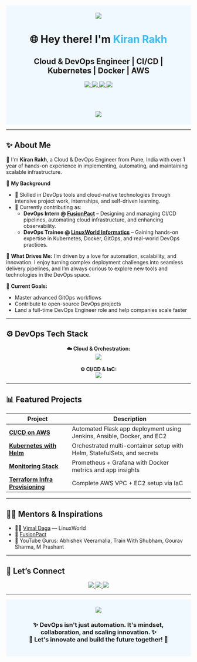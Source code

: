 <div align="center" style="background-color:#f0f9ff; padding:20px;">

<img src="https://capsule-render.vercel.app/api?type=waving&color=0ea5e9&height=180&section=header&text=Kiran%20Rakh&fontSize=30&fontColor=ffffff"/>

<h1 align="center">🌐 Hey there! I'm <span style="color:#38bdf8;">Kiran Rakh</span></h1>

<h2>Cloud & DevOps Engineer | CI/CD | Kubernetes | Docker | AWS</h2>

<a href="https://kiranrakh.netlify.app" target="_blank">
  <img src="https://img.shields.io/badge/Portfolio-kiranrakh.netlify.app-0ea5e9?style=for-the-badge&logo=netlify" />
</a>
<a href="https://www.linkedin.com/in/kiran-rakh-b644b6248">
  <img src="https://img.shields.io/badge/LinkedIn-Kiran_Rakh-blue?style=for-the-badge&logo=linkedin" />
</a>
<a href="mailto:kiranrakh155@gmail.com">
  <img src="https://img.shields.io/badge/Email-Contact-red?style=for-the-badge&logo=gmail" />
</a>
<a href="https://github.com/KiranRakh">
  <img src="https://img.shields.io/badge/GitHub-Kiran_Rakh-black?style=for-the-badge&logo=github" />
</a>

<br><br>

<img src="https://readme-typing-svg.herokuapp.com?font=Fira+Code&size=22&pause=1000&color=38BDF8&center=true&width=800&lines=DevOps+Intern+at+FusionPact;Cloud+Native+Engineer;CI%2FCD+Pipeline+Expert;IaC+%7C+Terraform+%7C+Ansible;AWS+%7C+Jenkins+%7C+Kubernetes+%7C+Docker;CloudOps+%7C+DevSecOps+%7C+Platform+Engineering+%7C+SRE" />

</div>

---

## ✨ About Me

👋 I'm **Kiran Rakh**, a Cloud & DevOps Engineer from Pune, India with over 1 year of hands-on experience in implementing, automating, and maintaining scalable infrastructure.

🔧 **My Background**
- 🎯 Skilled in DevOps tools and cloud-native technologies through intensive project work, internships, and self-driven learning.
- 💼 Currently contributing as:
  - **DevOps Intern @ [FusionPact](https://www.linkedin.com/company/fusionpact/posts/?feedView=all)** – Designing and managing CI/CD pipelines, automating cloud infrastructure, and enhancing observability.
  - **DevOps Trainee @ [LinuxWorld Informatics](https://www.linkedin.com/in/vimaldaga)** – Gaining hands-on expertise in Kubernetes, Docker, GitOps, and real-world DevOps practices.

🌱 **What Drives Me:**
I’m driven by a love for automation, scalability, and innovation. I enjoy turning complex deployment challenges into seamless delivery pipelines, and I’m always curious to explore new tools and technologies in the DevOps space.

📌 **Current Goals:**
- Master advanced GitOps workflows
- Contribute to open-source DevOps projects
- Land a full-time DevOps Engineer role and help companies scale faster

---

## ⚙️ DevOps Tech Stack

<p align="center">
  <b>☁️ Cloud & Orchestration:</b><br>
  <img src="https://skillicons.dev/icons?i=aws,kubernetes,docker" />
  <br><br>
  <b>⚙️ CI/CD & IaC:</b><br>
  <img src="https://skillicons.dev/icons?i=jenkins,terraform,ansible,git,linux" />
</p>

---

## 📊 Featured Projects

| Project | Description |
|--------|-------------|
| [**CI/CD on AWS**](https://github.com/KiranRakh/flask-cicd-aws) | Automated Flask app deployment using Jenkins, Ansible, Docker, and EC2 |
| [**Kubernetes with Helm**](https://github.com/KiranRakh/k8s-helm-project) | Orchestrated multi-container setup with Helm, StatefulSets, and secrets |
| [**Monitoring Stack**](https://github.com/KiranRakh/monitoring-prometheus-grafana) | Prometheus + Grafana with Docker metrics and app insights |
| [**Terraform Infra Provisioning**](https://github.com/KiranRakh/aws-terraform-iac) | Complete AWS VPC + EC2 setup via IaC |

---

## 👨‍💼 Mentors & Inspirations

- 👨‍💼 [Vimal Daga](https://www.linkedin.com/in/vimaldaga) — LinuxWorld
- 💼 [FusionPact](https://www.linkedin.com/company/fusionpact/posts/?feedView=all)
- 🎥 YouTube Gurus: Abhishek Veeramalla, Train With Shubham, Gourav Sharma, M Prashant

---

## 📢 Let’s Connect

<p align="center">
  <a href="https://kiranrakh.netlify.app">
    <img src="https://img.shields.io/badge/Portfolio-kiranrakh.netlify.app-0ea5e9?style=for-the-badge&logo=netlify" />
  </a>
  <a href="https://linkedin.com/in/kiran-rakh-b644b6248">
    <img src="https://img.shields.io/badge/LinkedIn-Kiran_Rakh-blue?style=for-the-badge&logo=linkedin" />
  </a>
  <a href="mailto:kiranrakh155@gmail.com">
    <img src="https://img.shields.io/badge/Email-kiranrakh155@gmail.com-D14836?style=for-the-badge&logo=gmail&logoColor=white" />
  </a>
</p>

---

<div align="center" style="background-color:#f0f9ff; padding:20px;">

<img src="https://capsule-render.vercel.app/api?type=waving&color=0ea5e9&height=160&section=footer"/>

<h3 align="center"><strong>✨ DevOps isn't just automation. It's mindset, collaboration, and scaling innovation. ✨<br>🚀 Let's innovate and build the future together! 🚀</strong></h3>

</div>
